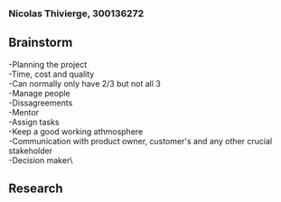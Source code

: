 ### Nicolas Thivierge, 300136272

## Brainstorm
-Planning the project\
-Time, cost and quality\
    -Can normally only have 2/3 but not all 3\
-Manage people\
    -Dissagreements\
    -Mentor\
    -Assign tasks\
    -Keep a good working athmosphere\
-Communication with product owner, customer's and any other crucial stakeholder\
-Decision maker\


## Research
